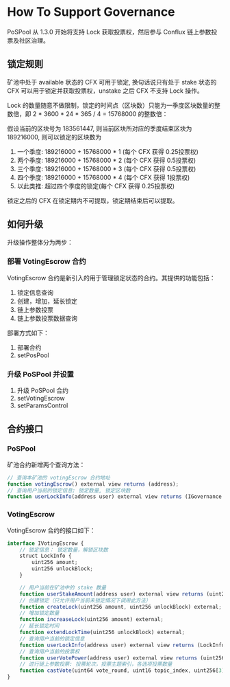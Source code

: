 # How To Support Governance

PoSPool 从 1.3.0 开始将支持 Lock 获取投票权，然后参与 Conflux 链上参数投票及社区治理。

## 锁定规则

矿池中处于 available 状态的 CFX 可用于锁定, 换句话说只有处于 stake 状态的 CFX 可以用于锁定并获取投票权，unstake 之后 CFX 不支持 Lock 操作。

Lock 的数量随意不做限制，锁定的时间点（区块数）只能为一季度区块数量的整数倍，即 2 * 3600 * 24 * 365 / 4 = 15768000 的整数倍：

假设当前的区块号为 183561447, 则当前区块所对应的季度结束区块为 189216000, 则可以锁定的区块数为

1. 一个季度: 189216000 + 15768000 * 1 (每个 CFX 获得 0.25投票权)
2. 两个季度: 189216000 + 15768000 * 2 (每个 CFX 获得 0.5投票权)
3. 三个季度: 189216000 + 15768000 * 3 (每个 CFX 获得 0.5投票权)
4. 四个季度: 189216000 + 15768000 * 4 (每个 CFX 获得 1投票权)
5. 以此类推: 超过四个季度的锁定(每个 CFX 获得 0.25投票权)

锁定之后的 CFX 在锁定期内不可提取，锁定期结束后可以提取。

## 如何升级

升级操作整体分为两步：

### 部署 VotingEscrow 合约

VotingEscrow 合约是新引入的用于管理锁定状态的合约。其提供的功能包括：

1. 锁定信息查询
2. 创建，增加，延长锁定
3. 链上参数投票
4. 链上参数投票数据查询

部署方式如下：

1. 部署合约
2. setPosPool

### 升级 PoSPool 并设置

1. 升级 PoSPool 合约
2. setVotingEscrow
3. setParamsControl

## 合约接口

### PoSPool

矿池合约新增两个查询方法：

```js
// 查询本矿池的 votingEscrow 合约地址
function votingEscrow() external view returns (address);
// 查询用户当前的锁定信息: 锁定数量, 锁定区块数
function userLockInfo(address user) external view returns (IGovernance.LockInfo memory);
```

### VotingEscrow

VotingEscrow 合约的接口如下：

```js
interface IVotingEscrow {
    // 锁定信息： 锁定数量，解锁区块数
    struct LockInfo {
        uint256 amount;
        uint256 unlockBlock;
    }

    // 用户当前在矿池中的 stake 数量
    function userStakeAmount(address user) external view returns (uint256);
    // 创建锁定（只允许用户当前未锁定情况下调用此方法）
    function createLock(uint256 amount, uint256 unlockBlock) external;
    // 增加锁定数量
    function increaseLock(uint256 amount) external;
    // 延长锁定时间
    function extendLockTime(uint256 unlockBlock) external;
    // 查询用户当前的锁定信息
    function userLockInfo(address user) external view returns (LockInfo memory);
    // 查询用户当前的投票权
    function userVotePower(address user) external view returns (uint256);
    // 进行链上参数投票: 投票轮次，投票主题索引，各选项投票数量
    function castVote(uint64 vote_round, uint16 topic_index, uint256[3] memory votes) external;
}
```
